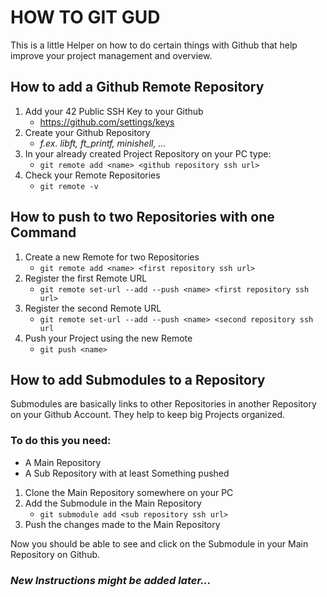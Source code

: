 # HOW TO GIT GUD

This is a little Helper on how to do certain things with Github that help improve your project management and overview.

## How to add a Github Remote Repository

1. Add your 42 Public SSH Key to your Github
    - https://github.com/settings/keys
2. Create your Github Repository
    - *f.ex. libft, ft_printf, minishell, ...*
3. In your already created Project Repository on your PC type:
    - `git remote add <name> <github repository ssh url>`
4. Check your Remote Repositories
    - `git remote -v`

## How to push to two Repositories with one Command

1. Create a new Remote for two Repositories
    - `git remote add <name> <first repository ssh url>`
2. Register the first Remote URL
    - `git remote set-url --add --push <name> <first repository ssh url>`
3. Register the second Remote URL
    - `git remote set-url --add --push <name> <second repository ssh url`
4. Push your Project using the new Remote
    - `git push <name>`

## How to add Submodules to a Repository

Submodules are basically links to other Repositories in another Repository on your Github Account. They help to keep big Projects organized.

### To do this you need:
- A Main Repository
- A Sub Repository with at least Something pushed

1. Clone the Main Repository somewhere on your PC
2. Add the Submodule in the Main Repository
    - `git submodule add <sub repository ssh url>`
3. Push the changes made to the Main Repository

Now you should be able to see and click on the Submodule in your Main Repository on Github.


### *New Instructions might be added later...*

